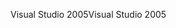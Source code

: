<span data-ttu-id="2da43-101">Visual Studio 2005</span><span class="sxs-lookup"><span data-stu-id="2da43-101">Visual Studio 2005</span></span>